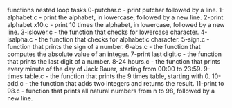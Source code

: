 functions nested loop tasks
0-putchar.c - print putchar followed by a line.
1-alphabet.c - print the alphabet, in lowercase, followed by a new line.
2-print alphabet x10.c - print 10 times the alphabet, in lowercase, followed by a new line.
3-islower.c - the function that checks for lowercase character.
4-isalpha.c - the function that checks for alphabetic character.
5-sign.c - function that prints the sign of a number.
6-abs.c - the function that computes the absolute value of an integer.
7-print last digit.c - the function that prints the last digit of a number.
8-24 hours.c - the function that prints every minute of the day of Jack Bauer, starting from 00:00 to 23:59.
9-times table.c - the function that prints the 9 times table, starting with 0.
10-add.c - the function that adds two integers and returns the result.
11-print to 98.c - function that prints all natural numbers from n to 98, followed by a new line.
